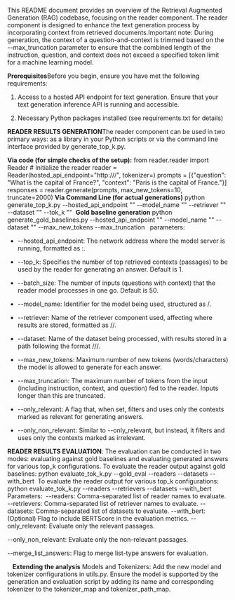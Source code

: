 This README document provides an overview of the Retrieval Augmented Generation (RAG) codebase, focusing on the reader component. The reader component is designed to enhance the text generation process by incorporating context from retrieved documents.Important note: During generation, the context of a question-and-context is trimmed based on the --max\_truncation parameter to ensure that the combined length of the instruction, question, and context does not exceed a specified token limit for a machine learning model.

**Prerequisites**Before you begin, ensure you have met the following requirements:

1.  Access to a hosted API endpoint for text generation. Ensure that your text generation inference API is running and accessible.
    
2.  Necessary Python packages installed (see requirements.txt for details)
    

**READER RESULTS GENERATION**The reader component can be used in two primary ways: as a library in your Python scripts or via the command line interface provided by generate\_top\_k.py.

**Via code (for simple checks of the setup):** from reader.reader import Reader # Initialize the reader reader = Reader(hosted\_api\_endpoint="http:///", tokenizer=) prompts = \[{"question": "What is the capital of France?", "context": "Paris is the capital of France."}\] responses = reader.generate(prompts, max\_new\_tokens=10, truncate=2000) **Via Command Line (for actual generations)** python generate\_top\_k.py --hosted\_api\_endpoint "" --model\_name "" --retriever "" --dataset "" --tok\_k ""  **Gold baseline generation** python generate\_gold\_baselines.py --hosted\_api\_endpoint "" --model\_name "" --dataset "" --max\_new\_tokens \--max\_truncation   parameters:

*   \--hosted\_api\_endpoint: The network address where the model server is running, formatted as :.
    
*   \--top\_k: Specifies the number of top retrieved contexts (passages) to be used by the reader for generating an answer. Default is 1.
    
*   \--batch\_size: The number of inputs (questions with context) that the reader model processes in one go. Default is 50.
    
*   \--model\_name: Identifier for the model being used, structured as /.
    
*   \--retriever: Name of the retriever component used, affecting where results are stored, formatted as //.
    
*   \--dataset: Name of the dataset being processed, with results stored in a path following the format ///.
    
*   \--max\_new\_tokens: Maximum number of new tokens (words/characters) the model is allowed to generate for each answer.
    
*   \--max\_truncation: The maximum number of tokens from the input (including instruction, context, and question) fed to the reader. Inputs longer than this are truncated.
    
*   \--only\_relevant: A flag that, when set, filters and uses only the contexts marked as relevant for generating answers.
    
*   \--only\_non\_relevant: Similar to --only\_relevant, but instead, it filters and uses only the contexts marked as irrelevant.
    

**READER RESULTS EVALUATION**: The evaluation can be conducted in two modes: evaluating against gold baselines and evaluating generated answers for various top\_k configurations. To evaluate the reader output against gold baselines: python evaluate\_tok\_k.py --gold\_eval --readers \--datasets \--with\_bert  To evaluate the reader output for various top\_k configurations: python evaluate\_tok\_k.py --readers \--retrievers \--datasets \--with\_bert Parameters:  --readers: Comma-separated list of reader names to evaluate. --retrievers: Comma-separated list of retriever names to evaluate. --datasets: Comma-separated list of datasets to evaluate. --with\_bert: (Optional) Flag to include BERTScore in the evaluation metrics. --only\_relevant: Evaluate only the relevant passages.

\--only\_non\_relevant: Evaluate only the non-relevant passages.

\--merge\_list\_answers: Flag to merge list-type answers for evaluation.

   **Extending the analysis** Models and Tokenizers: Add the new model and tokenizer configurations in utils.py. Ensure the model is supported by the generation and evaluation script by adding its name and corresponding tokenizer to the tokenizer\_map and tokenizer\_path\_map.